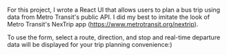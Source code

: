 For this project, I wrote a React UI that allows users to plan a bus trip using data from Metro Transit's public API. I did my best to imitate the look of Metro Transit's NexTrip app (https://www.metrotransit.org/nextrip).

To use the form, select a route, direction, and stop and real-time departure data will be displayed for your trip planning convenience:)
